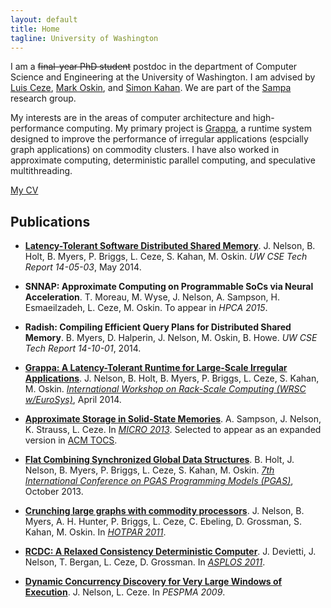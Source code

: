 ```yaml
---
layout: default
title: Home
tagline: University of Washington
---
```


<!-- <div class="span5 pull-right" style="padding-left:10px"> -->
<!--   <div> -->
<!--     <img src="img/jakewall-flipped.jpg" class="img-rounded" width=160/> -->
<!--   </div> -->
<!-- </div> -->
I am a <s>final-year PhD student</s> postdoc in the department of Computer Science and Engineering at the University of Washington. I am advised by [Luis Ceze](http://www.cs.washington.edu/homes/luisceze/), [Mark Oskin](http://www.cs.washington.edu/homes/oskin), and [Simon Kahan](http://www.systemsbiology.org/simon-kahan).  We are part of the [Sampa](http://sampa.cs.washington.edu) research group.

My interests are in the areas of computer architecture and high-performance computing. My primary project is [Grappa](http://grappa.io), a runtime system designed to improve the performance of irregular applications (espcially graph applications) on commodity clusters. I have also worked in approximate computing, deterministic parallel computing, and speculative multithreading.

[My CV](pubs/jacob-nelson-cv.pdf)

Publications
------------

- **[Latency-Tolerant Software Distributed Shared Memory](http://sampa.cs.washington.edu/papers/grappa-tr-14-05-03.pdf)**. J. Nelson, B. Holt, B. Myers, P. Briggs, L. Ceze, S. Kahan, M. Oskin. *UW CSE Tech Report 14-05-03*, May 2014.

- **SNNAP: Approximate Computing on Programmable SoCs via Neural Acceleration**. T. Moreau, M. Wyse, J. Nelson, A. Sampson, H. Esmaeilzadeh, L. Ceze, M. Oskin. To appear in *HPCA 2015*.

- **Radish: Compiling Efficient Query Plans for Distributed Shared Memory**. B. Myers, D. Halperin, J. Nelson, M. Oskin, B. Howe. *UW CSE Tech Report 14-10-01*, 2014.

- **[Grappa: A Latency-Tolerant Runtime for Large-Scale Irregular Applications](http://sampa.cs.washington.edu/papers/grappa-wrsc-2014.pdf)**. J. Nelson, B. Holt, B. Myers, P. Briggs, L. Ceze, S. Kahan, M. Oskin. *[International Workshop on Rack-Scale Computing (WRSC w/EuroSys)](http://research.microsoft.com/en-us/events/wrsc2014/)*, April 2014.

- **[Approximate Storage in Solid-State Memories](http://homes.cs.washington.edu/~asampson/media/papers/approxstorage-micro2013.pdf)**. A. Sampson, J. Nelson, K. Strauss, L. Ceze. In *[MICRO 2013](http://www.microarch.org/micro46/)*. Selected to appear as an expanded version in [ACM TOCS](http://tocs.acm.org/).

- **[Flat Combining Synchronized Global Data Structures](http://homes.cs.washington.edu/~bholt/pubs/holt-pgas13.pdf)**. B. Holt, J. Nelson, B. Myers, P. Briggs, L. Ceze, S. Kahan, M. Oskin. *[7th International Conference on PGAS Programming Models (PGAS)](http://www.pgas2013.org.uk/)*, October 2013.

- **[Crunching large graphs with commodity processors](https://www.usenix.org/legacy/event/hotpar11/tech/final_files/Nelson.pdf)**. J. Nelson, B. Myers, A. H. Hunter, P. Briggs, L. Ceze, C. Ebeling, D. Grossman, S. Kahan, M. Oskin. In *[HOTPAR 2011](https://www.usenix.org/legacy/events/hotpar11/index.html)*.

- **[RCDC: A Relaxed Consistency Deterministic Computer](http://www.cs.washington.edu/homes/devietti/papers/devietti.rcdc.asplos.2011.pdf)**. J. Devietti, J. Nelson, T. Bergan, L. Ceze, D. Grossman. In *[ASPLOS 2011](http://asplos11.cs.ucr.edu/)*.

- **[Dynamic Concurrency Discovery for Very Large Windows of Execution](http://homes.cs.washington.edu/~nelson/Nelson-ConcurrencyDiscovery-PESPMA2009.pdf)**. J. Nelson, L. Ceze. In *PESPMA 2009*.



